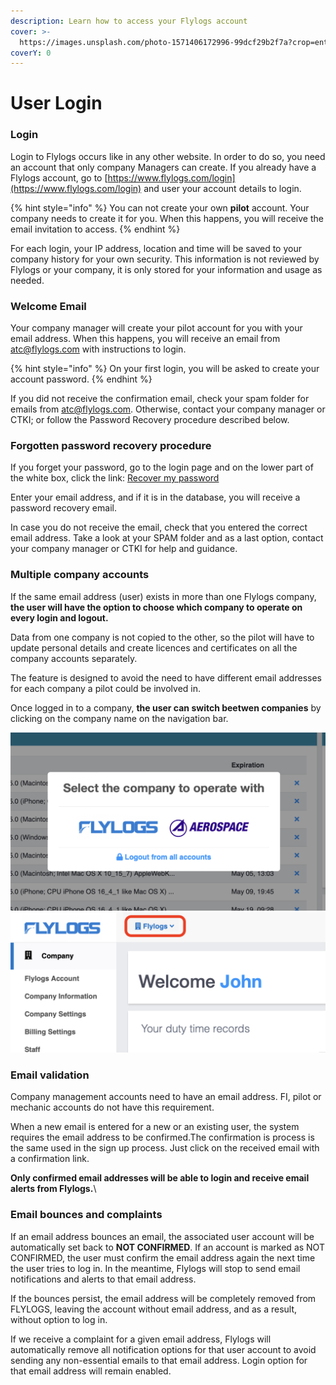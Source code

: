 ```yaml
---
description: Learn how to access your Flylogs account
cover: >-
  https://images.unsplash.com/photo-1571406172996-99dcf29b2f7a?crop=entropy&cs=tinysrgb&fm=jpg&ixid=MnwxOTcwMjR8MHwxfHNlYXJjaHw1fHxoYW5nYXJ8ZW58MHx8fHwxNjc1MTA1NDEz&ixlib=rb-4.0.3&q=80
coverY: 0
---
```


# User Login

### Login

Login to Flylogs occurs like in any other website. In order to do so, you need an account that only company Managers can create. If you already have a Flylogs account, go to [https://www.flylogs.com/login](https://www.flylogs.com/login) and user your account details to login.

{% hint style="info" %}
You can not create your own **pilot** account. Your company needs to create it for you. When this happens, you will receive the email invitation to access.
{% endhint %}

For each login, your IP address, location and time will be saved to your company history for your own security. This information is not reviewed by Flylogs or your company, it is only stored for your information and usage as needed.

### Welcome Email

Your company manager will create your pilot account for you with your email address. When this happens, you will  receive an email from atc@flylogs.com with instructions to login.

{% hint style="info" %}
On your first login, you will be asked to create your account password.
{% endhint %}

If you did not receive the confirmation email, check your spam folder for emails from atc@flylogs.com. Otherwise, contact your company manager or CTKI; or follow the Password Recovery procedure described below.



### Forgotten password recovery procedure

If you forget your password, go to the login page and on the lower part of the white box, click the link: [Recover my password](https://www.flylogs.com/users/password\_recover/)

Enter your email address, and if it is in the database, you will receive a password recovery email.

In case you do not receive the email, check that you entered the correct email address. Take a look at your SPAM folder and as a last option, contact your company manager or CTKI for help and guidance.



### Multiple company accounts

If the same email address (user) exists in more than one Flylogs company, **the user will have the option to choose which company to operate on every login and logout.**

Data from one company is not copied to the other, so the pilot will have to update personal details and create licences and certificates on all the company accounts separately.

The feature is designed to avoid the need to have different email addresses for each company a pilot could be involved in.

Once logged in to a company, **the user can switch beetwen companies** by clicking on the company name on the navigation bar.

![Choose which company you want to login to](<../.gitbook/assets/Screenshot 2023-05-12 at 11.39.01.png>)![](<../.gitbook/assets/Screenshot 2023-05-12 at 11.53.33.png>)





### Email validation

Company management accounts need to have an email address. FI, pilot or mechanic accounts do not have this requirement.

When a new email is entered for a new or an existing user, the system requires the email address to be confirmed.The confirmation is process is the same used in the sign up process. Just click on the received email with a confirmation link.

**Only confirmed email addresses will be able to login and receive email alerts from Flylogs.**\


### Email bounces and complaints

If an email address bounces an email, the associated user account will be automatically set back to **NOT CONFIRMED**. If an account is marked as NOT CONFIRMED, the user must confirm the email address again the next time the user tries to log in. In the meantime, Flylogs will stop to send email notifications and alerts to that email address.

If the bounces persist, the email address will be completely removed from FLYLOGS, leaving the account without email address, and as a result, without option to log in.

If we receive a complaint for a given email address, Flylogs will automatically remove all notification options for that user account to avoid sending any non-essential emails to that email address. Login option for that email address will remain enabled.
